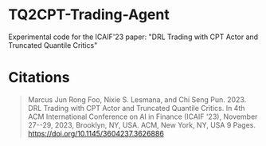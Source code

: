 # TQ2CPT-Trading-Agent
Experimental code for the ICAIF'23 paper: "DRL Trading with CPT Actor and Truncated Quantile Critics"

# Citations
> Marcus Jun Rong Foo, Nixie S. Lesmana, and Chi Seng Pun. 2023. DRL Trading with CPT Actor and Truncated Quantile Critics. In 4th ACM International Conference on AI in Finance (ICAIF '23), November 27--29, 2023, Brooklyn, NY, USA. ACM, New York, NY, USA 9 Pages. https://doi.org/10.1145/3604237.3626886
